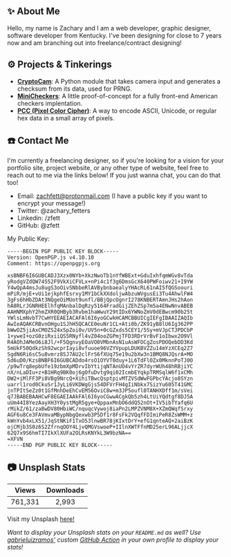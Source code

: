 ## ✨ About Me
Hello, my name is Zachary and I am a web developer, graphic designer, software developer from Kentucky. I've been designing for close to 7 years now and am branching out into freelance/contract designing!

## ⚙️ Projects & Tinkerings
- **[CryptoCam](https://github.com/zfett/CryptoCam)**: A Python module that takes camera input and generates a checksum from its data, used for PRNG.
- **[MiniCheckers](https://zachfetters.design/projects/minicheckers/)**: A little proof-of-concept for a fully front-end American checkers implentation.
- **[PCC (Pixel Color Cipher)](https://github.com/zfett/PCC)**: A way to encode ASCII, Unicode, or regular hex data in a small array of pixels.
  
## ☎️ Contact Me
I'm currently a freelancing designer, so if you're looking for a vision for your portfolio site, project website, or any other type of website, feel free to reach out to me via the links below! If you just wanna chat, you can do that too!

- Email: zachfett@protonmail.com (I have a public key if you want to encrypt your message!)
- Twitter: @zachary_fetters
- Linkedin: /zfett
- GitHub: @zfett

My Public Key:

```
-----BEGIN PGP PUBLIC KEY BLOCK-----
Version: OpenPGP.js v4.10.10
Comment: https://openpgpjs.org

xsBNBF6I6GUBCADJ3Xzx0NYb+XkzNwoTb1nYfWBExt+GduIxhfqmWGv8vTda
yRodgVZdQW74552F9VkXiCFVLx+nPi4c1f3g6DmsGcX640PWFoiwv21+I9YW
Y4wQpA4msJu8ugS3oOivSNbbeRlAVBybnbaealyYHAcRL61nAI5fQGSoouri
mPiR/mjE+vUi1ejkphfEsrxy1MY1bCkXXdoljwAbzuWVgusEi3Tu4AhwlFW4
3gFs6hHbZDAt3NQgeOiMUot9unfl/BBjQpcOgnrI278KNBERTAmnJHs2hAon
hA8RLrJGNRHEElhfqMAnbalDqRzy5164FradGijZEhZSp7m5a4ENwNnvABEB
AAHNMXphY2hmZXR0QHByb3Rvbm1haWwuY29tIDx6YWNoZmV0dEBwcm90b25t
YWlsLmNvbT7CwHYEEAEIACAFAl6I6yoGCwkHCAMCBBUICgIEFgIBAAIZAQIb
AwIeAQAKCRBvnOHgu1SJhH5QCACE0euNr1CL+Ati0b/ZK91yB8lU6Ig362PP
bWwOZ5jiAxCMOZS24xSpZoi0v/UV5n+0cGZxds5CEY1/5Sy+mVJpCTJPDCbP
1+yweI+ozG0ziRxiiQS5RNyfl4vZ04ooZGPmjTFD3RDrVrBvF1oIbwx2O9Vl
R4AOhJAMeO6i8Jl/+F5QgnvyEOaVO0VMbnAsN1uAsWFOCgZosPDOQebDD3Kd
5mUkF50QdkzSh92wcprIayi8vfuuoe96VZYVpupLDUKBVZZu14mYzXCEq2Z7
SgdN6Ri6sC5u8vmrz8SJ7AU2clFrS6fXUq75e19u2bXw3n1BMQ8NJQsrA+MO
Sd6uD0/KzsBNBF6I6GUBCADdo4rsO1OYVT0duy+1L6TdFlOZx0MknnPoTJ0O
/p9wTrq8epbUfe19zbmXpMDrvIbYtijqNTAnUO4vYrZR7dyrWUh48hRBjiYC
nX/nLaDIu+z+B1HRq9BK0oj6gOfuDvtg9qi02IcmbEYqkpTRMSqlW6f1xCMh
DW2+iMlFF3Pi8VBg9NrcQ+XihiTBwcQsptpivMTZVSdWwFGPbcYAcjo8SYzn
uarrl1rod0CkuSr1JyLi6VKDWgGjs54DFVrFH4gIiNbkx7SizYu605T41GMC
jnTPItSeZz0t1GfMnhDeEhCvEM56OviC8w+m3JP5oufl0TANHXDff1m/sVei
q7JBABEBAAHCwF8EGAEIAAkFAl6I6yoCGwwACgkQb5zh4LtUiYQdtgf8DJ5A
uUm44I8YezAayXH3Y0ystMgR5gye+QppaxMnbO6ddQ52nOt+IV5ibTYafq6U
rMikZ/61/zaBwDV80HbiWC/nquqcVywoj8iaPn2LMPZVNM8X+XZmQWqfSrxy
AGF6u8Ce3FAVmvaMBypNbgQexwb3P5Df1r8FsFk2VQqfFDImiPeR8ZsWMM+z
kWnYvb4xLX51/JqStNKiF1TxO53lnwBR78jKIxtDrY+efG1qnteAQ+2aiBzK
ojCMjb3S0z6S2ZfrnqOOY4LjvQMGVswoeP+IIlnXWTFfnMD25erL96ALjjcX
62Q7x9S6hmTI7IkXlXUFa2OLRsKNYkL3W9bzNA==
=XFVN
-----END PGP PUBLIC KEY BLOCK-----
```

## 📷 Unsplash Stats  
<!-- UNSPLASH-STATS:START -->
| **Views**         | **Downloads**        |
|:-----------------:|:--------------------:|
|761,331   | 2,993 |
<!-- UNSPLASH-STATS:END -->  
Visit my Unsplash [here!](https://unsplash.com/@zfett) 
  
*Want to display your Unsplash stats on your `README.md` as well? Use [gabrieluizramos'](https://github.com/gabrieluizramos) custom [GitHub Action](https://github.com/marketplace/actions/unsplash-stats-workflow) in your own profile to display your stats!*  
